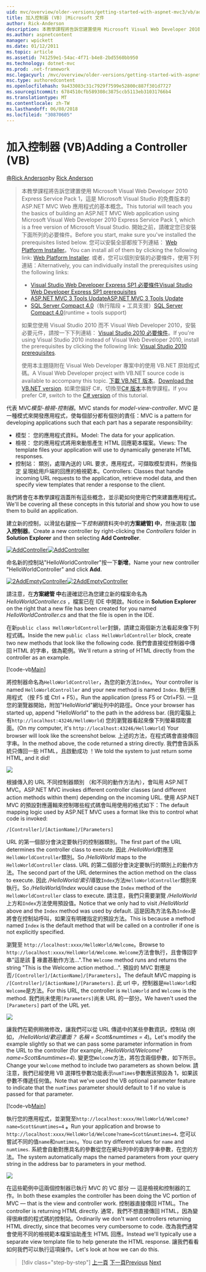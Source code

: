 ```yaml
---
uid: mvc/overview/older-versions/getting-started-with-aspnet-mvc3/vb/adding-a-controller
title: 加入控制器 (VB) |Microsoft 文件
author: Rick-Anderson
description: 本教學課程將告訴您建置使用 Microsoft Visual Web Developer 2010 Express Service Pack 1，也就是 ASP.NET MVC Web 應用程式的基本概念...
ms.author: aspnetcontent
manager: wpickett
ms.date: 01/12/2011
ms.topic: article
ms.assetid: 741259e1-54ac-4f71-b4e8-2bd5560bb950
ms.technology: dotnet-mvc
ms.prod: .net-framework
msc.legacyurl: /mvc/overview/older-versions/getting-started-with-aspnet-mvc3/vb/adding-a-controller
msc.type: authoredcontent
ms.openlocfilehash: 9a433083c31c7929f7599e52800c887f301d7727
ms.sourcegitcommit: 6784510cfb589308c3875ccb5113eb31031766b4
ms.translationtype: MT
ms.contentlocale: zh-TW
ms.lasthandoff: 06/08/2018
ms.locfileid: "30870605"
---
```

<a name="adding-a-controller-vb"></a><span data-ttu-id="9ab9a-103">加入控制器 (VB)</span><span class="sxs-lookup"><span data-stu-id="9ab9a-103">Adding a Controller (VB)</span></span>
====================
<span data-ttu-id="9ab9a-104">由[Rick Anderson](https://github.com/Rick-Anderson)</span><span class="sxs-lookup"><span data-stu-id="9ab9a-104">by [Rick Anderson](https://github.com/Rick-Anderson)</span></span>

> <span data-ttu-id="9ab9a-105">本教學課程將告訴您建置使用 Microsoft Visual Web Developer 2010 Express Service Pack 1，這是 Microsoft Visual Studio 的免費版本的 ASP.NET MVC Web 應用程式的基本概念。</span><span class="sxs-lookup"><span data-stu-id="9ab9a-105">This tutorial will teach you the basics of building an ASP.NET MVC Web application using Microsoft Visual Web Developer 2010 Express Service Pack 1, which is a free version of Microsoft Visual Studio.</span></span> <span data-ttu-id="9ab9a-106">開始之前，請確定您已安裝下面所列的必要條件。</span><span class="sxs-lookup"><span data-stu-id="9ab9a-106">Before you start, make sure you've installed the prerequisites listed below.</span></span> <span data-ttu-id="9ab9a-107">您可以安裝全部都按下列連結： [Web Platform Installer](https://www.microsoft.com/web/gallery/install.aspx?appid=VWD2010SP1Pack)。</span><span class="sxs-lookup"><span data-stu-id="9ab9a-107">You can install all of them by clicking the following link: [Web Platform Installer](https://www.microsoft.com/web/gallery/install.aspx?appid=VWD2010SP1Pack).</span></span> <span data-ttu-id="9ab9a-108">或者，您可以個別安裝的必要條件，使用下列連結：</span><span class="sxs-lookup"><span data-stu-id="9ab9a-108">Alternatively, you can individually install the prerequisites using the following links:</span></span>
> 
> - [<span data-ttu-id="9ab9a-109">Visual Studio Web Developer Express SP1 必要條件</span><span class="sxs-lookup"><span data-stu-id="9ab9a-109">Visual Studio Web Developer Express SP1 prerequisites</span></span>](https://www.microsoft.com/web/gallery/install.aspx?appid=VWD2010SP1Pack)
> - [<span data-ttu-id="9ab9a-110">ASP.NET MVC 3 Tools Update</span><span class="sxs-lookup"><span data-stu-id="9ab9a-110">ASP.NET MVC 3 Tools Update</span></span>](https://www.microsoft.com/web/gallery/install.aspx?appsxml=&amp;appid=MVC3)
> - <span data-ttu-id="9ab9a-111">[SQL Server Compact 4.0](https://www.microsoft.com/web/gallery/install.aspx?appid=SQLCE;SQLCEVSTools_4_0)（執行階段 + 工具支援）</span><span class="sxs-lookup"><span data-stu-id="9ab9a-111">[SQL Server Compact 4.0](https://www.microsoft.com/web/gallery/install.aspx?appid=SQLCE;SQLCEVSTools_4_0)(runtime + tools support)</span></span>
> 
> <span data-ttu-id="9ab9a-112">如果您使用 Visual Studio 2010 而不 Visual Web Developer 2010，安裝必要元件，請按一下下列連結： [Visual Studio 2010 必要條件](https://www.microsoft.com/web/gallery/install.aspx?appsxml=&amp;appid=VS2010SP1Pack)。</span><span class="sxs-lookup"><span data-stu-id="9ab9a-112">If you're using Visual Studio 2010 instead of Visual Web Developer 2010, install the prerequisites by clicking the following link: [Visual Studio 2010 prerequisites](https://www.microsoft.com/web/gallery/install.aspx?appsxml=&amp;appid=VS2010SP1Pack).</span></span>
> 
> <span data-ttu-id="9ab9a-113">使用本主題隨附在 Visual Web Developer 專案中的使用 VB.NET 原始程式碼。</span><span class="sxs-lookup"><span data-stu-id="9ab9a-113">A Visual Web Developer project with VB.NET source code is available to accompany this topic.</span></span> <span data-ttu-id="9ab9a-114">[下載 VB.NET 版本](https://code.msdn.microsoft.com/Introduction-to-MVC-3-10d1b098)。</span><span class="sxs-lookup"><span data-stu-id="9ab9a-114">[Download the VB.NET version](https://code.msdn.microsoft.com/Introduction-to-MVC-3-10d1b098).</span></span> <span data-ttu-id="9ab9a-115">如果您偏好 C#，切換至[C# 版本](../cs/adding-a-controller.md)本教學課程。</span><span class="sxs-lookup"><span data-stu-id="9ab9a-115">If you prefer C#, switch to the [C# version](../cs/adding-a-controller.md) of this tutorial.</span></span>


<span data-ttu-id="9ab9a-116">代表 MVC*模型-檢視-控制器*。</span><span class="sxs-lookup"><span data-stu-id="9ab9a-116">MVC stands for *model-view-controller*.</span></span> <span data-ttu-id="9ab9a-117">MVC 是一種模式來開發應用程式，使每個部分都有個別的責任：</span><span class="sxs-lookup"><span data-stu-id="9ab9a-117">MVC is a pattern for developing applications such that each part has a separate responsibility:</span></span>

- <span data-ttu-id="9ab9a-118">模型： 您的應用程式資料。</span><span class="sxs-lookup"><span data-stu-id="9ab9a-118">Model: The data for your application.</span></span>
- <span data-ttu-id="9ab9a-119">檢視： 您的應用程式將用來動態產生 HTML 回應範本檔案。</span><span class="sxs-lookup"><span data-stu-id="9ab9a-119">Views: The template files your application will use to dynamically generate HTML responses.</span></span>
- <span data-ttu-id="9ab9a-120">控制站： 類別，處理內送的 URL 要求，應用程式，可擷取模型資料，然後指定 呈現給用戶端的回應的檢視範本。</span><span class="sxs-lookup"><span data-stu-id="9ab9a-120">Controllers: Classes that handle incoming URL requests to the application, retrieve model data, and then specify view templates that render a response to the client.</span></span>

<span data-ttu-id="9ab9a-121">我們將會在本教學課程涵蓋所有這些概念，並示範如何使用它們來建置應用程式。</span><span class="sxs-lookup"><span data-stu-id="9ab9a-121">We'll be covering all these concepts in this tutorial and show you how to use them to build an application.</span></span>

<span data-ttu-id="9ab9a-122">建立新的控制，以滑鼠右鍵按一下*控制器*資料夾中的**方案總管] 中**，然後選取 [**加入控制器**。</span><span class="sxs-lookup"><span data-stu-id="9ab9a-122">Create a new controller by right-clicking the *Controllers* folder in **Solution Explorer** and then selecting **Add Controller**.</span></span>

<span data-ttu-id="9ab9a-123">[![AddController](adding-a-controller/_static/image2.png "AddController")](adding-a-controller/_static/image1.png)</span><span class="sxs-lookup"><span data-stu-id="9ab9a-123">[![AddController](adding-a-controller/_static/image2.png "AddController")](adding-a-controller/_static/image1.png)</span></span>

<span data-ttu-id="9ab9a-124">命名新的控制站&quot;HelloWorldController&quot;按一下**新增**。</span><span class="sxs-lookup"><span data-stu-id="9ab9a-124">Name your new controller &quot;HelloWorldController&quot; and click **Add**.</span></span>

<span data-ttu-id="9ab9a-125">[![2AddEmptyController](adding-a-controller/_static/image4.png "2AddEmptyController")](adding-a-controller/_static/image3.png)</span><span class="sxs-lookup"><span data-stu-id="9ab9a-125">[![2AddEmptyController](adding-a-controller/_static/image4.png "2AddEmptyController")](adding-a-controller/_static/image3.png)</span></span>

<span data-ttu-id="9ab9a-126">請注意，在**方案總管 中**右邊確認已為您建立新的檔案命名為*HelloWorldController.cs* ，檔案已在 IDE 中開啟。</span><span class="sxs-lookup"><span data-stu-id="9ab9a-126">Notice in **Solution Explorer** on the right that a new file has been created for you named *HelloWorldController.cs* and that the file is open in the IDE.</span></span>

<span data-ttu-id="9ab9a-127">在新`public class HelloWorldController`封鎖，請建立兩個新方法看起來像下列程式碼。</span><span class="sxs-lookup"><span data-stu-id="9ab9a-127">Inside the new `public class HelloWorldController` block, create two new methods that look like the following code.</span></span> <span data-ttu-id="9ab9a-128">我們會直接從控制器中傳回 HTML 的字串，做為範例。</span><span class="sxs-lookup"><span data-stu-id="9ab9a-128">We'll return a string of HTML directly from the controller as an example.</span></span>

[!code-vb[Main](adding-a-controller/samples/sample1.vb)]

<span data-ttu-id="9ab9a-129">將控制器命名為`HelloWorldController`，為您的新方法`Index`。</span><span class="sxs-lookup"><span data-stu-id="9ab9a-129">Your controller is named `HelloWorldController` and your new method is named `Index`.</span></span> <span data-ttu-id="9ab9a-130">執行應用程式 （按 F5 或 Ctrl + F5）。</span><span class="sxs-lookup"><span data-stu-id="9ab9a-130">Run the application (press F5 or Ctrl+F5).</span></span> <span data-ttu-id="9ab9a-131">一旦您的瀏覽器開始，附加&quot;HelloWorld&quot;網址列中的路徑。</span><span class="sxs-lookup"><span data-stu-id="9ab9a-131">Once your browser has started up, append &quot;HelloWorld&quot; to the path in the address bar.</span></span> <span data-ttu-id="9ab9a-132">(我的電腦上有`http://localhost:43246/HelloWorld`) 您的瀏覽器看起來像下列螢幕擷取畫面。</span><span class="sxs-lookup"><span data-stu-id="9ab9a-132">(On my computer, it's `http://localhost:43246/HelloWorld`) Your browser will look like the screenshot below.</span></span> <span data-ttu-id="9ab9a-133">上述的方法，在程式碼會直接傳回字串。</span><span class="sxs-lookup"><span data-stu-id="9ab9a-133">In the method above, the code returned a string directly.</span></span> <span data-ttu-id="9ab9a-134">我們會告訴系統只傳回一些 HTML，且啟動成功 ！</span><span class="sxs-lookup"><span data-stu-id="9ab9a-134">We told the system to just return some HTML, and it did!</span></span>

![](adding-a-controller/_static/image5.png)

<span data-ttu-id="9ab9a-135">根據傳入的 URL 不同控制器類別 （和不同的動作方法內），會叫用 ASP.NET MVC。</span><span class="sxs-lookup"><span data-stu-id="9ab9a-135">ASP.NET MVC invokes different controller classes (and different action methods within them) depending on the incoming URL.</span></span> <span data-ttu-id="9ab9a-136">使用 ASP.NET MVC 的預設對應邏輯來控制哪些程式碼會叫用使用的格式如下：</span><span class="sxs-lookup"><span data-stu-id="9ab9a-136">The default mapping logic used by ASP.NET MVC uses a format like this to control what code is invoked:</span></span>

`/[Controller]/[ActionName]/[Parameters]`

<span data-ttu-id="9ab9a-137">URL 的第一個部分會決定要執行的控制器類別。</span><span class="sxs-lookup"><span data-stu-id="9ab9a-137">The first part of the URL determines the controller class to execute.</span></span> <span data-ttu-id="9ab9a-138">因此 */HelloWorld*對應至`HelloWorldController`類別。</span><span class="sxs-lookup"><span data-stu-id="9ab9a-138">So */HelloWorld* maps to the `HelloWorldController` class.</span></span> <span data-ttu-id="9ab9a-139">URL 的第二個部分會決定要執行的類別上的動作方法。</span><span class="sxs-lookup"><span data-stu-id="9ab9a-139">The second part of the URL determines the action method on the class to execute.</span></span> <span data-ttu-id="9ab9a-140">因此 */HelloWorld/索引*導致`Index`方法`HelloWorldController`類別來執行。</span><span class="sxs-lookup"><span data-stu-id="9ab9a-140">So */HelloWorld/Index* would cause the `Index` method of the `HelloWorldController` class to execute.</span></span> <span data-ttu-id="9ab9a-141">請注意，我們只需要瀏覽 */HelloWorld*上方和`Index`方法使用預設值。</span><span class="sxs-lookup"><span data-stu-id="9ab9a-141">Notice that we only had to visit */HelloWorld* above and the `Index` method was used by default.</span></span> <span data-ttu-id="9ab9a-142">這是因為方法名為`Index`是將會在控制站呼叫，如果沒有明確指定的預設方法。</span><span class="sxs-lookup"><span data-stu-id="9ab9a-142">This is because a method named `Index` is the default method that will be called on a controller if one is not explicitly specified.</span></span>

<span data-ttu-id="9ab9a-143">瀏覽至 `http://localhost:xxxx/HelloWorld/Welcome`。</span><span class="sxs-lookup"><span data-stu-id="9ab9a-143">Browse to `http://localhost:xxxx/HelloWorld/Welcome`.</span></span> <span data-ttu-id="9ab9a-144">`Welcome`方法會執行，且會傳回字串&quot;這是該  褖畫惎動作方法...&quot;.</span><span class="sxs-lookup"><span data-stu-id="9ab9a-144">The `Welcome` method runs and returns the string &quot;This is the Welcome action method...&quot;.</span></span> <span data-ttu-id="9ab9a-145">預設的 MVC 對應是否`/[Controller]/[ActionName]/[Parameters]`。</span><span class="sxs-lookup"><span data-stu-id="9ab9a-145">The default MVC mapping is `/[Controller]/[ActionName]/[Parameters]`.</span></span> <span data-ttu-id="9ab9a-146">此 url 中，控制器是`HelloWorld`和`Welcome`是方法。</span><span class="sxs-lookup"><span data-stu-id="9ab9a-146">For this URL, the controller is `HelloWorld` and `Welcome` is the method.</span></span> <span data-ttu-id="9ab9a-147">我們尚未使用`[Parameters]`尚未 URL 的一部分。</span><span class="sxs-lookup"><span data-stu-id="9ab9a-147">We haven't used the `[Parameters]` part of the URL yet.</span></span>

![](adding-a-controller/_static/image6.png)

<span data-ttu-id="9ab9a-148">讓我們在範例稍微修改，讓我們可以從 URL 傳遞中的某些參數資訊，控制站 (例如， */HelloWorld/歡迎畫面？ 名稱 = Scott&amp;numtimes = 4*)。</span><span class="sxs-lookup"><span data-stu-id="9ab9a-148">Let's modify the example slightly so that we can pass some parameter information in from the URL to the controller (for example, */HelloWorld/Welcome?name=Scott&amp;numtimes=4*).</span></span> <span data-ttu-id="9ab9a-149">變更您`Welcome`方法，將包含兩個參數，如下所示。</span><span class="sxs-lookup"><span data-stu-id="9ab9a-149">Change your `Welcome` method to include two parameters as shown below.</span></span> <span data-ttu-id="9ab9a-150">請注意，我們已經使用 VB 選擇性參數功能表示`numTimes`參數應該預設為 1，如果該參數不傳遞任何值。</span><span class="sxs-lookup"><span data-stu-id="9ab9a-150">Note that we've used the VB optional parameter feature to indicate that the `numTimes` parameter should default to 1 if no value is passed for that parameter.</span></span>

[!code-vb[Main](adding-a-controller/samples/sample2.vb)]

<span data-ttu-id="9ab9a-151">執行您的應用程式，並瀏覽至`http://localhost:xxxx/HelloWorld/Welcome?name=Scott&numtimes=4` **。**</span><span class="sxs-lookup"><span data-stu-id="9ab9a-151">Run your application and browse to `http://localhost:xxxx/HelloWorld/Welcome?name=Scott&numtimes=4`**.**</span></span> <span data-ttu-id="9ab9a-152">您可以嘗試不同的值`name`和`numtimes`。</span><span class="sxs-lookup"><span data-stu-id="9ab9a-152">You can try different values for `name` and `numtimes`.</span></span> <span data-ttu-id="9ab9a-153">系統會自動對應具名的參數從您在網址列中的查詢字串參數，在您的方法。</span><span class="sxs-lookup"><span data-stu-id="9ab9a-153">The system automatically maps the named parameters from your query string in the address bar to parameters in your method.</span></span>

![](adding-a-controller/_static/image7.png)

<span data-ttu-id="9ab9a-154">在這些範例中這兩個控制器已執行 MVC 的 VC 部分 — 這是檢視和控制器的工作。</span><span class="sxs-lookup"><span data-stu-id="9ab9a-154">In both these examples the controller has been doing the VC portion of MVC — that is the view and controller work.</span></span> <span data-ttu-id="9ab9a-155">控制器直接傳回 HTML。</span><span class="sxs-lookup"><span data-stu-id="9ab9a-155">The controller is returning HTML directly.</span></span> <span data-ttu-id="9ab9a-156">通常，我們不想直接傳回 HTML，因為變得很麻煩的程式碼的控制站。</span><span class="sxs-lookup"><span data-stu-id="9ab9a-156">Ordinarily we don't want controllers returning HTML directly, since that becomes very cumbersome to code.</span></span> <span data-ttu-id="9ab9a-157">改為我們通常會使用不同的檢視範本檔案協助產生 HTML 回應。</span><span class="sxs-lookup"><span data-stu-id="9ab9a-157">Instead we'll typically use a separate view template file to help generate the HTML response.</span></span> <span data-ttu-id="9ab9a-158">讓我們看看如何我們可以執行這項操作。</span><span class="sxs-lookup"><span data-stu-id="9ab9a-158">Let's look at how we can do this.</span></span>

> [!div class="step-by-step"]
> <span data-ttu-id="9ab9a-159">[上一頁](intro-to-aspnet-mvc-3.md)
> [下一頁](adding-a-view.md)</span><span class="sxs-lookup"><span data-stu-id="9ab9a-159">[Previous](intro-to-aspnet-mvc-3.md)
[Next](adding-a-view.md)</span></span>
